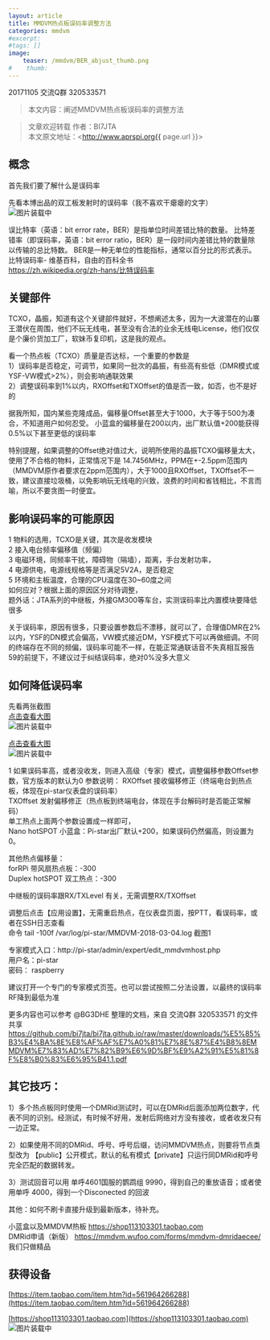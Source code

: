 ```yaml
---
layout: article
title: MMDVM热点板误码率调整方法 
categories: mmdvm
#excerpt:
#tags: []
image:
    teaser: /mmdvm/BER_abjust_thumb.png
#    thumb:
---
```


20171105 交流Q群 320533571     

> 本文内容：阐述MMDVM热点板误码率的调整方法       


> 文章欢迎转载
> 作者：BI7JTA  
> 本文原文地址：<http://www.aprspi.org{{ page.url }}>   
 
## 概念
首先我们要了解什么是误码率  

先看本博出品的双工板发射时的误码率（我不喜欢干瘪瘪的文字）  
![图片装载中](/images/mmdvm/BER_abjust_thumb.png)   

误比特率（英语：bit error rate，BER）是指单位时间差错比特的数量。 比特差错率（即误码率，英语：bit error ratio，BER）是一段时间内差错比特的数量除以传输的总比特数。 BER是一种无单位的性能指标，通常以百分比的形式表示。  
比特误码率- 维基百科，自由的百科全书  
https://zh.wikipedia.org/zh-hans/比特误码率  

## 关键部件 
TCXO，晶振，知道有这个关键部件就好，不想阐述太多，因为一大波潜在的山寨王潜伏在周围，他们不玩无线电，甚至没有合法的业余无线电License，他们仅仅是个廉价货加工厂，软妹币复印机，这是我的观点。   

看一个热点板（TCXO）质量是否达标，一个重要的参数是   
1）误码率是否稳定，可调节，如果同一批次的晶振，有些高有些低（DMR模式或YSF-VW模式>2%），则会影响通联效果   
2）调整误码率到1%以内，RXOffset和TXOffset的值是否一致，如否，也不是好的   

据我所知，国内某些克隆成品，偏移量Offset甚至大于1000，大于等于500为凑合，不知道用户如何忍受。 
小蓝盒的偏移量在200以内，出厂默认值+200能获得0.5%以下甚至更低的误码率   

特别提醒，如果调整的Offset绝对值过大，说明所使用的晶振TCXO偏移量太大，使用了不合格的物料，正常情况下是 14.7456MHz，PPM在+-2.5ppm范围内（MMDVM原作者要求在2ppm范围内），大于1000且RXOffset，TXOffset不一致，建议直接垃圾桶，以免影响玩无线电的兴致，浪费的时间和省钱相比，不言而喻，所以不要贪图一时便宜。  

## 影响误码率的可能原因 
1 物料的选用，TCXO是关键，其次是收发模块    
2 接入电台频率偏移值（频偏）  
3 电磁环境，同频率干扰，障碍物（隔墙），距离，手台发射功率，  
4 电源供电，电源线规格等是否满足5V2A，是否稳定  
5 环境和主板温度，合理的CPU温度在30~60度之间  
如何应对？根据上面的原因区分对待调整，  
题外话：JTA系列的中继板，外接GM300等车台，实测误码率比内置模块要降低很多 

关于误码率，原因有很多，只要设置参数后不漂移，就可以了，合理值DMR在2%以内，YSF的DN模式会偏高，VW模式接近DM，YSF模式下可以再做细调。不同的终端存在不同的频偏，误码率可能不一样，在能正常通联话音不失真相互报告59的前提下，不建议过于纠结误码率，绝对0%没多大意义

## 如何降低误码率
先看两张截图  
[点击查看大图](http://www.aprspi.org/images/mmdvm/BER_abjust_Dashboard.png)   
![图片装载中](/images/mmdvm/BER_abjust_Dashboard.png)  

[点击查看大图](http://www.aprspi.org/images/mmdvm/BER_abjust_Expert.png)   
![图片装载中](/images/mmdvm/BER_abjust_Expert.png)  

1 如果误码率高，或者没收发，则进入高级（专家）模式，调整偏移参数Offset参数，官方版本的默认为0
参数说明：
RXOffset 接收偏移修正（终端电台到热点板，体现在pi-star仪表盘的误码率）  
TXOffset 发射偏移修正（热点板到终端电台，体现在手台解码时是否能正常解码）  
单工热点上面两个参数设置成一样即可，  
Nano hotSPOT 小蓝盒：Pi-star出厂默认+200，如果误码仍然偏高，则设置为0。  
 
其他热点偏移量：  
forRPi 带风扇热点板：-300  
Duplex hotSPOT 双工热点：-300    

中继板的误码率跟RX/TXLevel 有关，无需调整RX/TXOffset  

调整后点击【应用设置】，无需重启热点，在仪表盘页面，按PTT，看误码率，或者在SSH日志查看  
命令 tail -100f /var/log/pi-star/MMDVM-2018-03-04.log 截图1  

专家模式入口：http://pi-star/admin/expert/edit_mmdvmhost.php  
用户名：pi-star  
密码： raspberry  

建议打开一个专门的专家模式页签。也可以尝试按照二分法设置，以最终的误码率RF降到最低为准  

更多内容也可以参考 @BG3DHE 整理的文档，来自 交流Q群 320533571 的文件共享  
https://github.com/bi7jta/bi7jta.github.io/raw/master/downloads/%E5%85%B3%E4%BA%8E%E8%AF%AF%E7%A0%81%E7%8E%87%E4%B8%8EMMDVM%E7%83%AD%E7%82%B9%E6%9D%BF%E9%A2%91%E5%81%8F%E8%B0%83%E6%95%B41.1.pdf      

## 其它技巧：  
1）多个热点板同时使用一个DMRid测试时，可以在DMRid后面添加两位数字，代表不同的识别。经测试，有时候不好用，发射后网络对方没有接收，或者收发只有一边正常。  

2）如果使用不同的DMRid、呼号、呼号后缀，访问MMDVM热点，则要将节点类型改为 【public】公开模式，默认的私有模式【private】只运行同DMRid和呼号完全匹配的数据转发。  

3）测试回音可以用 单呼4601国服的鹦鹉组 9990，得到自己的重放语音；或者使用单呼 4000，得到一个Disconected 的回波

其他：如何不刷卡直接升级到最新版本，待补充。  


小蓝盒以及MMDVM热板 https://shop113103301.taobao.com     
DMRid申请（新版） https://mmdvm.wufoo.com/forms/mmdvm-dmridaecee/    
我们只做精品  

## 获得设备    
[https://item.taobao.com/item.htm?id=561964266288](https://item.taobao.com/item.htm?id=561964266288)  

[https://shop113103301.taobao.com](https://shop113103301.taobao.com)    
![图片装载中](/images/mmdvm/nano_userguide_taobao.png)     

